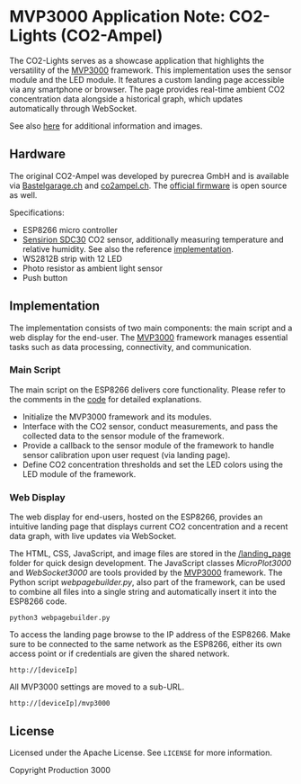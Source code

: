# MVP3000 Application Note: CO2-Lights (CO2-Ampel)

The CO2-Lights serves as a showcase application that highlights the versatility of the [MVP3000](https://github.com/Production3000/mvp3000esp) framework. This implementation uses the sensor module and the LED module. It features a custom landing page accessible via any smartphone or browser. The page provides real-time ambient CO2 concentration data alongside a historical graph, which updates automatically through WebSocket.

See also [here](https://co2ampel.production3000.com/) for additional information and images.


## Hardware

The original CO2-Ampel was developed by purecrea GmbH and is available via [Bastelgarage.ch](https://www.bastelgarage.ch/co2-ampel-mit-smileys-und-balkenanzeige) and [co2ampel.ch](https://www.co2ampel.ch). The [official firmware](https://github.com/bastelgarage/co2ampel) is open source as well.

Specifications:
 *  ESP8266 micro controller
 *  [Sensirion SDC30](https://sensirion.com/products/catalog/SCD30) CO2 sensor, additionally measuring temperature and relative humidity. See also the reference [implementation](https://github.com/Sensirion/arduino-i2c-scd30).
 *  WS2812B strip with 12 LED
 *  Photo resistor as ambient light sensor
 *  Push button


## Implementation

The implementation consists of two main components: the main script and a web display for the end-user. The [MVP3000](https://github.com/Production3000/mvp3000esp) framework manages essential tasks such as data processing, connectivity, and communication.

### Main Script

The main script on the ESP8266 delivers core functionality. Please refer to the comments in the [code](/co2ampel.ino) for detailed explanations.

 *  Initialize the MVP3000 framework and its modules.
 *  Interface with the CO2 sensor, conduct measurements, and pass the collected data to the sensor module of the framework.
 *  Provide a callback to the sensor module of the framework to handle sensor calibration upon user request (via landing page). 
 *  Define CO2 concentration thresholds and set the LED colors using the LED module of the framework.


### Web Display

The web display for end-users, hosted on the ESP8266, provides an intuitive landing page that displays current CO2 concentration and a recent data graph, with live updates via WebSocket. 

The HTML, CSS, JavaScript, and image files are stored in the [/landing_page](/landing_page/) folder for quick design development. The JavaScript classes *MicroPlot3000* and *WebSocket3000* are tools provided by the [MVP3000](https://github.com/Production3000/mvp3000esp) framework. The Python script *webpagebuilder.py*, also part of the framework, can be used to combine all files into a single string and automatically insert it into the ESP8266 code.

    python3 webpagebuilder.py

To access the landing page browse to the IP address of the ESP8266. Make sure to be connected to the same network as the ESP8266, either its own access point or if credentials are given the shared network.

    http://[deviceIp] 

All MVP3000 settings are moved to a sub-URL.

    http://[deviceIp]/mvp3000


## License

Licensed under the Apache License. See `LICENSE` for more information.

Copyright Production 3000
